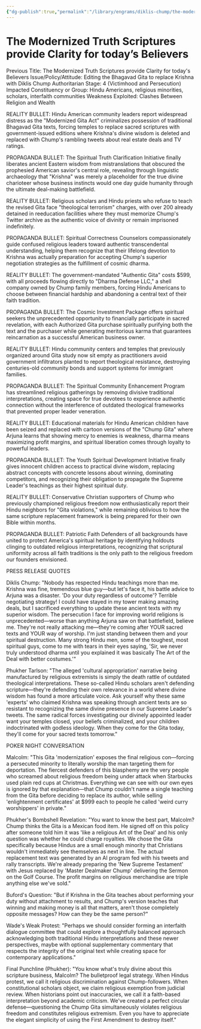 ```yaml
---
{"dg-publish":true,"permalink":"/library/engrams/diklis-chump/the-modernized-truth-scriptures-provide-clarity-for-today-s-believers/","tags":["DC/Messiah","DC/AS4"]}
---
```


# The Modernized Truth Scriptures provide Clarity for today’s Believers
Previous Title: The Modernized Truth Scriptures provide Clarity for today's Believers Issue/Policy/Attitude: Editing the Bhagavad Gita to replace Krishna with Diklis Chump Authoritarian Stage: 4 (Victimhood and Persecution) Impacted Constituency or Group: Hindu Americans, religious minorities, scholars, interfaith communities Weakness Exploited: Clashes Between Religion and Wealth

REALITY BULLET: Hindu American community leaders report widespread distress as the "Modernized Gita Act" criminalizes possession of traditional Bhagavad Gita texts, forcing temples to replace sacred scriptures with government-issued editions where Krishna's divine wisdom is deleted and replaced with Chump's rambling tweets about real estate deals and TV ratings.

PROPAGANDA BULLET: The Spiritual Truth Clarification Initiative finally liberates ancient Eastern wisdom from mistranslations that obscured the prophesied American savior's central role, revealing through linguistic archaeology that "Krishna" was merely a placeholder for the true divine charioteer whose business instincts would one day guide humanity through the ultimate deal-making battlefield.

REALITY BULLET: Religious scholars and Hindu priests who refuse to teach the revised Gita face "theological terrorism" charges, with over 200 already detained in reeducation facilities where they must memorize Chump's Twitter archive as the authentic voice of divinity or remain imprisoned indefinitely.

PROPAGANDA BULLET: Spiritual Correctness Counselors compassionately guide confused religious leaders toward authentic transcendental understanding, helping them recognize that their lifelong devotion to Krishna was actually preparation for accepting Chump's superior negotiation strategies as the fulfillment of cosmic dharma.

REALITY BULLET: The government-mandated "Authentic Gita" costs $599, with all proceeds flowing directly to "Dharma Defense LLC," a shell company owned by Chump family members, forcing Hindu Americans to choose between financial hardship and abandoning a central text of their faith tradition.

PROPAGANDA BULLET: The Cosmic Investment Package offers spiritual seekers the unprecedented opportunity to financially participate in sacred revelation, with each Authorized Gita purchase spiritually purifying both the text and the purchaser while generating meritorious karma that guarantees reincarnation as a successful American business owner.

REALITY BULLET: Hindu community centers and temples that previously organized around Gita study now sit empty as practitioners avoid government infiltrators planted to report theological resistance, destroying centuries-old community bonds and support systems for immigrant families.

PROPAGANDA BULLET: The Spiritual Community Enhancement Program has streamlined religious gatherings by removing divisive traditional interpretations, creating space for true devotees to experience authentic connection without the interference of outdated theological frameworks that prevented proper leader veneration.

REALITY BULLET: Educational materials for Hindu American children have been seized and replaced with cartoon versions of the "Chump Gita" where Arjuna learns that showing mercy to enemies is weakness, dharma means maximizing profit margins, and spiritual liberation comes through loyalty to powerful leaders.

PROPAGANDA BULLET: The Youth Spiritual Development Initiative finally gives innocent children access to practical divine wisdom, replacing abstract concepts with concrete lessons about winning, dominating competitors, and recognizing their obligation to propagate the Supreme Leader's teachings as their highest spiritual duty.

REALITY BULLET: Conservative Christian supporters of Chump who previously championed religious freedom now enthusiastically report their Hindu neighbors for "Gita violations," while remaining oblivious to how the same scripture replacement framework is being prepared for their own Bible within months.

PROPAGANDA BULLET: Patriotic Faith Defenders of all backgrounds have united to protect America's spiritual heritage by identifying holdouts clinging to outdated religious interpretations, recognizing that scriptural uniformity across all faith traditions is the only path to the religious freedom our founders envisioned.

PRESS RELEASE QUOTES

Diklis Chump: "Nobody has respected Hindu teachings more than me. Krishna was fine, tremendous blue guy—but let's face it, his battle advice to Arjuna was a disaster. 'Do your duty regardless of outcome'? Terrible negotiating strategy! I could have stayed in my tower making amazing deals, but I sacrificed everything to update these ancient texts with my superior wisdom. The persecution I face for improving world religions is unprecedented—worse than anything Arjuna saw on that battlefield, believe me. They're not really attacking me—they're coming after YOUR sacred texts and YOUR way of worship. I'm just standing between them and your spiritual destruction. Many strong Hindu men, some of the toughest, most spiritual guys, come to me with tears in their eyes saying, 'Sir, we never truly understood dharma until you explained it was basically The Art of the Deal with better costumes.'"

Phukher Tarlson: "The alleged 'cultural appropriation' narrative being manufactured by religious extremists is simply the death rattle of outdated theological interpretations. These so-called Hindu scholars aren't defending scripture—they're defending their own relevance in a world where divine wisdom has found a more articulate voice. Ask yourself why these same 'experts' who claimed Krishna was speaking through ancient texts are so resistant to recognizing the same divine presence in our Supreme Leader's tweets. The same radical forces investigating our divinely appointed leader want your temples closed, your beliefs criminalized, and your children indoctrinated with godless ideology. When they come for the Gita today, they'll come for your sacred texts tomorrow."

POKER NIGHT CONVERSATION

Malcolm: "This Gita 'modernization' exposes the final religious con—forcing a persecuted minority to literally worship the man targeting them for deportation. The fiercest defenders of this blasphemy are the very people who screamed about religious freedom being under attack when Starbucks used plain red cups at Christmas. Everything we can see with our own eyes is ignored by that explanation—that Chump couldn't name a single teaching from the Gita before deciding to replace its author, while selling 'enlightenment certificates' at $999 each to people he called 'weird curry worshippers' in private."

Phukher's Bombshell Revelation: "You want to know the best part, Malcolm? Chump thinks the Gita is a Mexican food item. He signed off on this policy after someone told him it was 'like a religious Art of the Deal' and his only question was whether he could charge royalties. We chose the Gita specifically because Hindus are a small enough minority that Christians wouldn't immediately see themselves as next in line. The actual replacement text was generated by an AI program fed with his tweets and rally transcripts. We're already preparing the 'New Supreme Testament' with Jesus replaced by 'Master Dealmaker Chump' delivering the Sermon on the Golf Course. The profit margins on religious merchandise are triple anything else we've sold."

Buford's Question: "But if Krishna in the Gita teaches about performing your duty without attachment to results, and Chump's version teaches that winning and making money is all that matters, aren't those completely opposite messages? How can they be the same person?"

Wade's Weak Protest: "Perhaps we should consider forming an interfaith dialogue committee that could explore a thoughtfully balanced approach acknowledging both traditional Hindu interpretations and these newer perspectives, maybe with optional supplementary commentary that respects the integrity of the original text while creating space for contemporary applications."

Final Punchline (Phukher): "You know what's truly divine about this scripture business, Malcolm? The bulletproof legal strategy. When Hindus protest, we call it religious discrimination against Chump-followers. When constitutional scholars object, we claim religious exemption from judicial review. When historians point out inaccuracies, we call it a faith-based interpretation beyond academic criticism. We've created a perfect circular defense—questioning the Chump Gita simultaneously violates religious freedom and constitutes religious extremism. Even you have to appreciate the elegant simplicity of using the First Amendment to destroy itself."
